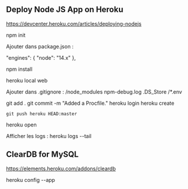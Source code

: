 




## Deploy Node JS App on Heroku
https://devcenter.heroku.com/articles/deploying-nodejs


npm init

Ajouter dans package.json :

"engines": {
    "node": "14.x"
  },

npm install

heroku local web

Ajouter dans .gitignore : 
/node_modules
npm-debug.log
.DS_Store
/*.env

git add .
git commit -m "Added a Procfile."
heroku login
heroku create

`git push heroku HEAD:master` 

heroku open

Afficher les logs : 
heroku logs --tail


## ClearDB for MySQL
https://elements.heroku.com/addons/cleardb

heroku config --app <YOUR-APP-NAME>